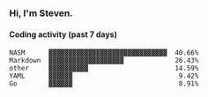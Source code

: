 ### Hi, I'm Steven.

#### Coding activity (past 7 days)
```
NASM      ▓▓▓▓▓▓▓▓▓▓▓▓▓▓▓▓▓▓▓▓▓▓▓▓▓▓▓▓▓▓  40.66%
Markdown  ▓▓▓▓▓▓▓▓▓▓▓▓▓▓▓▓▓▓▓             26.43%
other     ▓▓▓▓▓▓▓▓▓▓                      14.59%
YAML      ▓▓▓▓▓▓                           9.42%
Go        ▓▓▓▓▓▓                           8.91%
```
